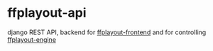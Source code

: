 # ffplayout-api
django REST API, backend for [ffplayout-frontend](https://github.com/ffplayout/ffplayout-frontend) and for controlling [ffplayout-engine](https://github.com/ffplayout/ffplayout-engine)
